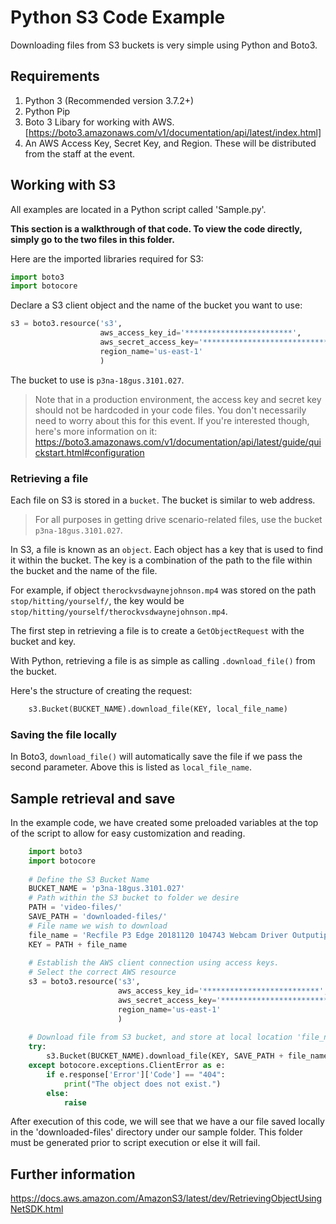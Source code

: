 # Python S3 Code Example

Downloading files from S3 buckets is very simple using Python and Boto3.

## Requirements
1. Python 3 (Recommended version 3.7.2+) 
2. Python Pip
3. Boto 3 Libary for working with AWS. [https://boto3.amazonaws.com/v1/documentation/api/latest/index.html]
4. An AWS Access Key, Secret Key, and Region.  These will be distributed from the staff at the event.

## Working with S3

All examples are located in a Python script called 'Sample.py'.

**This section is a walkthrough of that code. To view the code directly, simply
go to the two files in this folder.**

Here are the imported libraries required for S3:

```python
import boto3
import botocore
```

Declare a S3 client object and the name of the bucket you want to use:

```python
s3 = boto3.resource('s3',
                    aws_access_key_id='************************',
                    aws_secret_access_key='***********************************',
                    region_name='us-east-1'
                    )
```

The bucket to use is `p3na-18gus.3101.027`.

> Note that in a production environment, the access key and secret key should
> not be hardcoded in your code files.
> You don't necessarily need to worry about this for this event. If you're
> interested though, here's more information on it:
> https://boto3.amazonaws.com/v1/documentation/api/latest/guide/quickstart.html#configuration

### Retrieving a file

Each file on S3 is stored in a `bucket`. The bucket is similar to web address.

> For all purposes in getting drive scenario-related files, use the bucket
> `p3na-18gus.3101.027`.

In S3, a file is known as an `object`. Each object has a key that is used to find it
within the bucket. The key is a combination of the path to the file within the bucket
and the name of the file.

For example, if object `therockvsdwaynejohnson.mp4` was stored on the path
`stop/hitting/yourself/`, the key would be
`stop/hitting/yourself/therockvsdwaynejohnson.mp4`.

The first step in retrieving a file is to create a `GetObjectRequest` with the
bucket and key.

With Python, retrieving a file is as simple as calling `.download_file()` from the bucket.

Here's the structure of creating the request:

```python
    s3.Bucket(BUCKET_NAME).download_file(KEY, local_file_name)
```

### Saving the file locally

In Boto3, `download_file()` will automatically save the file if we pass the second parameter. Above this is listed as `local_file_name`.

## Sample retrieval and save

In the example code, we have created some preloaded variables at the top of the script to allow for easy customization
and reading.

```python
    import boto3
    import botocore
    
    # Define the S3 Bucket Name
    BUCKET_NAME = 'p3na-18gus.3101.027'
    # Path within the S3 bucket to folder we desire
    PATH = 'video-files/'
    SAVE_PATH = 'downloaded-files/'
    # File name we wish to download
    file_name = 'Recfile P3 Edge 20181120 104743 Webcam Driver Outputiplimage.m4v'
    KEY = PATH + file_name
    
    # Establish the AWS client connection using access keys.
    # Select the correct AWS resource
    s3 = boto3.resource('s3',
                        aws_access_key_id='**************************',
                        aws_secret_access_key='*************************',
                        region_name='us-east-1'
                        )
    
    # Download file from S3 bucket, and store at local location 'file_name'.
    try:
        s3.Bucket(BUCKET_NAME).download_file(KEY, SAVE_PATH + file_name)
    except botocore.exceptions.ClientError as e:
        if e.response['Error']['Code'] == "404":
            print("The object does not exist.")
        else:
            raise

```

After execution of this code, we will see that we have a our file saved locally in the 'downloaded-files' directory 
 under our sample folder.  This folder must be generated prior to script execution or else it will fail. 

## Further information

https://docs.aws.amazon.com/AmazonS3/latest/dev/RetrievingObjectUsingNetSDK.html
